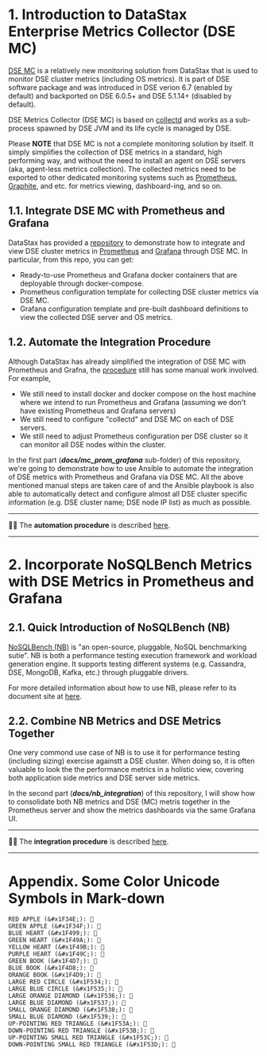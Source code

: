 # 1. Introduction to DataStax Enterprise Metrics Collector (DSE MC) 

[DSE MC](https://docs.datastax.com/en/monitoring/doc/monitoring/opsUseMetricsCollector.html) is a relatively new monitoring solution from DataStax that is used to monitor DSE cluster metrics (including OS metrics). It is part of DSE software package and was introduced in DSE verion 6.7 (enabled by default) and backported on DSE 6.0.5+ and DSE 5.1.14+ (disabled by default).

DSE Metrics Collector (DSE MC) is based on [collectd](https://collectd.org/) and works as a sub-process spawned by DSE JVM and its life cycle is managed by DSE.

Please **NOTE** that DSE MC is not a complete monitoring solution by itself. It simply simplifies the collection of DSE metrics in a standard, high performing way, and without the need to install an agent on DSE servers (aka, agent-less metrics collection). The collected metrics need to be exported to other dedicated  monitoring systems such as [Prometheus](https://prometheus.io/), [Graphite](https://graphiteapp.org/), and etc. for metrics viewing, dashboard-ing, and so on. 

## 1.1. Integrate DSE MC with Prometheus and Grafana

DataStax has provided a [repository](https://github.com/datastax/dse-metric-reporter-dashboards) to demonstrate how to integrate and view DSE cluster metrics in [Prometheus](https://prometheus.io/) and [Grafana](https://grafana.com/) through DSE MC. In particular, from this repo, you can get:
* Ready-to-use Prometheus and Grafana docker containers that are deployable through docker-compose.
* Prometheus configuration template for collecting DSE cluster metrics via DSE MC.
* Grafana configuration template and pre-built dashboard definitions to view the collected DSE server and OS metrics.

## 1.2. Automate the Integration Procedure

Although DataStax has already simplified the integration of DSE MC with Prometheus and Grafna, the [procedure](https://docs.datastax.com/en/monitoring/doc/monitoring/metricsCollector/mcExportMetricsDocker.html) still has some manual work involved. For example,
* We still need to install docker and docker compose on the host machine where we intend to run Prometheus and Grafana (assuming we don't have existing Prometheus and Grafana servers)
* We still need to configure "collectd" and DSE MC on each of DSE servers.
* We still need to adjust Prometheus configuration per DSE cluster so it can monitor all DSE nodes within the cluster.

In the first part (***docs/mc_prom_grafana*** sub-folder) of this repository, we're going to demonstrate how to use Ansible to automate the integration of DSE metrics with Prometheus and Grafana via DSE MC. All the above mentioned manual steps are taken care of and the Ansible playbook is also able to automatically detect and configure almost all DSE cluster specific information (e.g. DSE cluster name; DSE node IP list) as much as possible.

---

&#x1F4D8;&#x1F4D8; The **automation procedure** is described [here](https://github.com/yabinmeng/dse_mc_nb/tree/master/docs/mc_prom_grafana).

---

# 2. Incorporate NoSQLBench Metrics with DSE Metrics in Prometheus and Grafana

## 2.1. Quick Introduction of NoSQLBench (NB)

[NoSQLBench (NB)](https://github.com/nosqlbench/nosqlbench) is "an open-source, pluggable, NoSQL benchmarking sutie". NB is both a performance testing execution framework and workload generation engine. It supports testing different systems (e.g. Cassandra, DSE, MongoDB, Kafka, etc.) through pluggable drivers. 

For more detailed information about how to use NB, please refer to its document site at [here](http://docs.nosqlbench.io/#/). 

## 2.2. Combine NB Metrics and DSE Metrics Together 

One very commond use case of NB is to use it for performance testing (including sizing) exercise againstt a DSE cluster. When doing so, it is often valuable to look the the performance metrics in a holistic view, covering both application side metrics and DSE server side metrics.

In the second part (***docs/nb_integration***) of this repository, I will show how to consolidate both NB metrics and DSE (MC) metris together in the Prometheus server and show the metrics dashboards via the same Grafana UI.

---

&#x1F4D8;&#x1F4D8; The **integration procedure** is described [here](https://github.com/yabinmeng/dse_mc_nb/tree/master/docs/nb_integration).

---

# Appendix. Some Color Unicode Symbols in Mark-down

```
RED APPLE (&#x1F34E;): 🍎
GREEN APPLE (&#x1F34F;): 🍏
BLUE HEART (&#x1F499;): 💙
GREEN HEART (&#x1F49A;): 💚
YELLOW HEART (&#x1F49B;): 💛
PURPLE HEART (&#x1F49C;): 💜
GREEN BOOK (&#x1F4D7;): 📗
BLUE BOOK (&#x1F4D8;): 📘
ORANGE BOOK (&#x1F4D9;): 📙
LARGE RED CIRCLE (&#x1F534;): 🔴
LARGE BLUE CIRCLE (&#x1F535;): 🔵
LARGE ORANGE DIAMOND (&#x1F536;): 🔶
LARGE BLUE DIAMOND (&#x1F537;): 🔷
SMALL ORANGE DIAMOND (&#x1F538;): 🔸
SMALL BLUE DIAMOND (&#x1F539;): 🔹
UP-POINTING RED TRIANGLE (&#x1F53A;): 🔺
DOWN-POINTING RED TRIANGLE (&#x1F53B;): 🔻
UP-POINTING SMALL RED TRIANGLE (&#x1F53C;): 🔼
DOWN-POINTING SMALL RED TRIANGLE (&#x1F53D;): 🔽
```